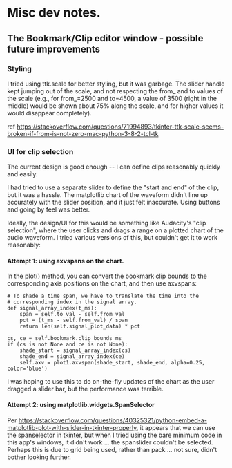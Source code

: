 # Misc dev notes.

## The Bookmark/Clip editor window - possible future improvements

### Styling

I tried using ttk.scale for better styling, but it was garbage.  The
slider handle kept jumping out of the scale, and not respecting the
from_ and to values of the scale (e.g., for from_=2500 and to=4500, a
value of 3500 (right in the middle) would be shown about 75% along the
scale, and for higher values it would disappear completely).

ref
https://stackoverflow.com/questions/71994893/tkinter-ttk-scale-seems-broken-if-from-is-not-zero-mac-python-3-8-2-tcl-tk

### UI for clip selection

The current design is good enough -- I can define clips reasonably
quickly and easily.

I had tried to use a separate slider to define the "start and end" of
the clip, but it was a hassle.  The matplotlib chart of the waveform
didn't line up accurately with the slider position, and it just felt
inaccurate.  Using buttons and going by feel was better.

Ideally, the design/UI for this would be something like Audacity's
"clip selection", where the user clicks and drags a range on a plotted
chart of the audio waveform.  I tried various versions of this, but
couldn't get it to work reasonably:

#### Attempt 1: using axvspans on the chart.

In the plot() method, you can convert the bookmark clip bounds to the
corresponding axis positions on the chart, and then use axvspans:

```
# To shade a time span, we have to translate the time into the
# corresponding index in the signal array.
def signal_array_index(t_ms):
    span = self.to_val - self.from_val
    pct = (t_ms - self.from_val) / span
    return len(self.signal_plot_data) * pct

cs, ce = self.bookmark.clip_bounds_ms
if (cs is not None and ce is not None):
    shade_start = signal_array_index(cs)
    shade_end = signal_array_index(ce)
    self.axv = plot1.axvspan(shade_start, shade_end, alpha=0.25, color='blue')
```

I was hoping to use this to do on-the-fly updates of the chart as the
user dragged a slider bar, but the performance was terrible.

#### Attempt 2: using matplotlib.widgets.SpanSelector

Per
https://stackoverflow.com/questions/40325321/python-embed-a-matplotlib-plot-with-slider-in-tkinter-properly,
it appears that we can use the spanselector in tkinter, but when I
tried using the bare minimum code in this app's windows, it didn't
work ... the spanslider couldn't be selected.  Perhaps this is due to
grid being used, rather than pack ... not sure, didn't bother looking
further.

